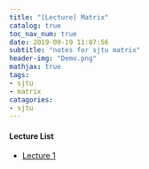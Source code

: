 ```yaml
---
title: "[Lecture] Matrix"
catalog: true
toc_nav_num: true
date: 2019-09-19 11:07:56
subtitle: "notes for sjtu matrix"
header-img: "Demo.png"
mathjax: true
tags:
- sjtu
- matrix
catagories:
- sjtu
---
```


#### Lecture List
- [Lecture 1](./lectures/sjtu-matrix-1)
